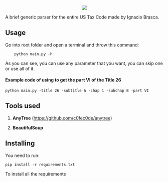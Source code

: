 <p align="center"><img src="https://github.com/Warkanlock/TaxCodeParser/blob/master/logo.png"></p>

A brief generic parser for the entire US Tax Code made by Ignacio Brasca.

## Usage

Go into root folder and open a terminal and throw this command:

```
    python main.py -h
```

As you can see, you can use any parameter that you want, you can skip one or use all of it.

#### Example code of using to get the part VI of the Title 26

```
python main.py -title 26 -subtitle A -chap 1 -subchap B -part VI
```

## Tools used

1. **AnyTree** (https://github.com/c0fec0de/anytree)

2. **BeautifulSoup**

## Installing

You need to run:

```
pip install -r requirements.txt
```

To install all the requirements
